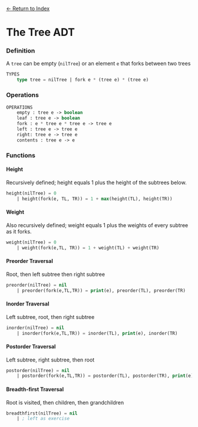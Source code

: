 [← Return to Index](https://github.com/cjmlgrto/fit2004-notes)

# The Tree ADT

### Definition

A `tree` can be empty (`nilTree`) or an element `e` that forks between two trees

```lisp
TYPES
    type tree = nilTree | fork e * (tree e) * (tree e) 
```

### Operations
   
```lisp
OPERATIONS
    empty : tree e -> boolean
    leaf : tree e -> boolean
    fork : e * tree e * tree e -> tree e
    left : tree e -> tree e
    right: tree e -> tree e
    contents : tree e -> e
```

### Functions

#### Height

Recursively defined; height equals 1 plus the height of the subtrees below.

``` lisp
height(nilTree) = 0
    | height(fork(e, TL, TR)) = 1 + max(height(TL), height(TR))
```

#### Weight

Also recursively defined; weight equals 1 plus the weights of every subtree as it forks.
  
``` lisp  
weight(nilTree) = 0
    | weight(fork(e,TL, TR)) = 1 + weight(TL) + weight(TR) 
```

#### Preorder Traversal

Root, then left subtree then right subtree

``` lisp
preorder(nilTree) = nil
	| preorder(fork(e,TL,TR)) = print(e), preorder(TL), preorder(TR)
```

#### Inorder Traversal

Left subtree, root, then right subtree

``` lisp	
inorder(nilTree) = nil
	| inorder(fork(e,TL,TR)) = inorder(TL), print(e), inorder(TR)
```

#### Postorder Traversal

Left subtree, right subtree, then root

``` lisp
postorder(nilTree) = nil
	| postorder(fork(e,TL,TR)) = postorder(TL), postorder(TR), print(e)
```
	
#### Breadth-first Traversal

Root is visited, then children, then grandchildren
	
``` lisp
breadthfirst(nilTree) = nil
	| ; left as exercise
```
